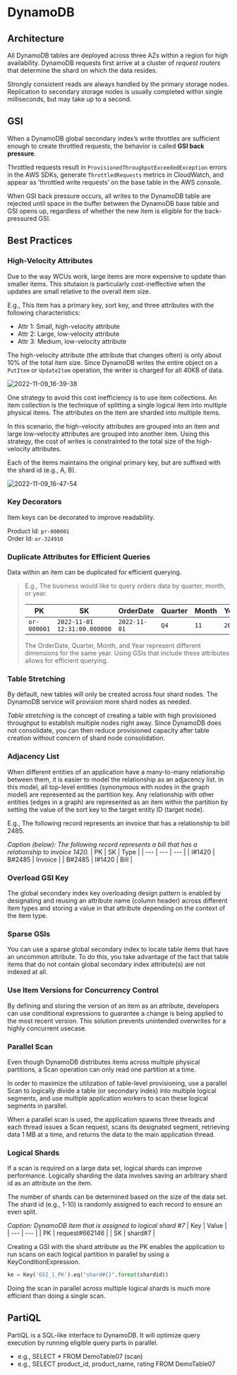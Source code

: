 # DynamoDB

## Architecture

All DynamoDB tables are deployed across three AZs within a region for high availability. DynamoDB requests first arrive at a cluster of *request routers* that determine the shard on which the data resides.

Strongly consistent reads are always handled by the primary storage nodes. Replication to secondary storage nodes is usually completed within single milliseconds, but may take up to a second.

## GSI

When a DynamoDB global secondary index’s write throttles are sufficient enough to create throttled requests, the behavior is called **GSI back pressure**.

Throttled requests result in `ProvisionedThroughputExceededException` errors in the AWS SDKs, generate `ThrottledRequests` metrics in CloudWatch, and appear as ’throttled write requests’ on the base table in the AWS console.

When GSI back pressure occurs, all writes to the DynamoDB table are rejected until space in the buffer between the DynamoDB base table and GSI opens up, regardless of whether the new item is eligible for the back-pressured GSI.

## Best Practices

### High-Velocity Attributes

Due to the way WCUs work, large items are more expensive to update than smaller items. This situtaion is particularly cost-ineffective when the updates are small relative to the overall item size.

E.g., This item has a primary key, sort key, and three attributes with the following characteristics:
- Attr 1: Small, high-velocity attribute
- Attr 2: Large, low-velocity attribute
- Attr 3: Medium, low-velocity attribute

The high-velocity attribute (the attribute that changes often) is only about 10% of the total item size. Since DynamoDB writes the entire object on a `PutItem` or `UpdateItem` operation, the writer is charged for all 40KB of data.

![2022-11-09_16-39-38](https://user-images.githubusercontent.com/10566616/200947520-3284fca8-f2de-4658-b223-4ac5f60079f4.png)

One strategy to avoid this cost inefficiency is to use item collections. An item collection is the technique of splitting a single logical item into multiple physical items. The attributes on the item are sharded into multiple items. 

In this scenario, the high-velocity attributes are grouped into an item and large low-velocity attributes are grouped into another item. Using this strategy, the cost of writes is constrainted to the total size of the high-velocity attributes.

Each of the items maintains the original primary key, but are suffixed with the shard id (e.g., A, B).

![2022-11-09_16-47-54](https://user-images.githubusercontent.com/10566616/200948874-c2e5b3f2-083b-46ed-bea4-445b28de144d.png)

### Key Decorators

Item keys can be decorated to improve readability.

Product Id: `pr-000001`  
Order Id: `or-324910`  

### Duplicate Attributes for Efficient Queries

Data within an item can be duplicated for efficient querying.

> E.g., The business would like to query orders data by quarter, month, or year.
>
> | PK | SK | OrderDate | Quarter | Month | Year |
> | --- | --- | --- | --- | --- | --- |
> | `or-000001` | `2022-11-01 12:31:00.000000` | `2022-11-01` | `Q4` | `11` | `2022` |
>
> The OrderDate, Quarter, Month, and Year represent different dimensions for the same year. Using GSIs that include these attributes allows for efficient querying.

### Table Stretching

By default, new tables will only be created across four shard nodes. The DynamoDB service will provision more shard nodes as needed.

*Table stretching* is the concept of creating a table with high provisioned throughput to establish multiple nodes right away. Since DynamoDB does not consolidate, you can then reduce provisioned capacity after table creation without concern of shard node consolidation.

### Adjacency List

When different entities of an application have a many-to-many relationship between them, it is easier to model the relationship as an adjacency list. In this model, all top-level entities (synonymous with nodes in the graph model) are represented as the partition key. Any relationship with other entities (edges in a graph) are represented as an item within the partition by setting the value of the sort key to the target entity ID (target node).

E.g., The following record represents an invoice that has a relationship to bill 2485.

*Caption (below): The following record represents a bill that has a relationship to invoice 1420.*
| PK | SK | Type |
| --- | --- | --- |
| I#1420 | B#2485 | Invoice |
| B#2485 | I#1420 | Bill |

### Overload GSI Key

The global secondary index key overloading design pattern is enabled by designating and reusing an attribute name (column header) across different item types and storing a value in that attribute depending on the context of the item type.

### Sparse GSIs

You can use a sparse global secondary index to locate table items that have an uncommon attribute. To do this, you take advantage of the fact that table items that do not contain global secondary index attribute(s) are not indexed at all.

### Use Item Versions for Concurrency Control

By defining and storing the version of an item as an attribute, developers can use conditional expressions to guarantee a change is being applied to the most recent version. This solution prevents unintended overwrites for a highly concurrent usecase.

### Parallel Scan

Even though DynamoDB distributes items across multiple physical partitions, a Scan operation can only read one partition at a time.

In order to maximize the utilization of table-level provisioning, use a parallel Scan to logically divide a table (or secondary index) into multiple logical segments, and use multiple application workers to scan these logical segments in parallel.

When a parallel scan is used, the application spawns three threads and each thread issues a Scan request, scans its designated segment, retrieving data 1 MB at a time, and returns the data to the main application thread.

### Logical Shards

If a scan is required on a large data set, logical shards can improve performance. Logically sharding the data involves saving an arbitrary shard id as an attribute on the item.

The number of shards can be determined based on the size of the data set. The shard id (e.g., 1-10) is randomly assigned to each record to ensure an even split.

*Caption: DynamoDB item that is assigned to logical shard #7*
| Key | Value |
| --- | --- |
| PK | request#662146 | 
| SK | shard#7 |

Creating a GSI with the shard attribute as the PK enables the application to run scans on each logical partition in parallel by using a KeyConditionExpression.

```python
ke = Key('GSI_1_PK').eq("shard#{}".format(shardid))
```

Doing the scan in parallel across multiple logical shards is much more efficient than doing a single scan.

## PartiQL

PartiQL is a SQL-like interface to DynamoDB. It will optimize query execution by running eligible query parts in parallel.
  - e.g., SELECT * FROM DemoTable07 (scan)
  - e.g., SELECT product_id, product_name, rating FROM DemoTable07

